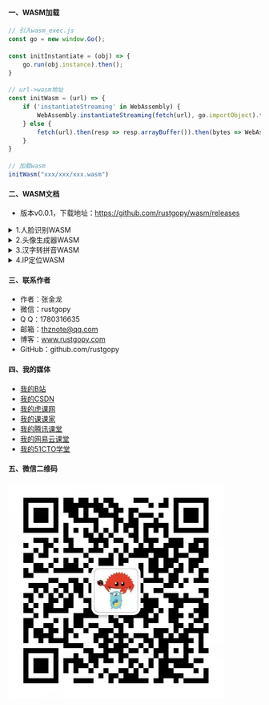 #### 一、WASM加载

```js
// 引入wasm_exec.js
const go = new window.Go();

const initInstantiate = (obj) => {
    go.run(obj.instance).then();
}

// url->wasm地址
const initWasm = (url) => {
    if ('instantiateStreaming' in WebAssembly) {
        WebAssembly.instantiateStreaming(fetch(url), go.importObject).then(initInstantiate);
    } else {
        fetch(url).then(resp => resp.arrayBuffer()).then(bytes => WebAssembly.instantiate(bytes, go.importObject).then(initInstantiate))
    }
}

// 加载wasm
initWasm("xxx/xxx/xxx.wasm")
```

#### 二、WASM文档

- 版本v0.0.1，下载地址：https://github.com/rustgopy/wasm/releases

<details>
  <summary>1.人脸识别WASM</summary>

```js
let params = JSON.stringify({
    Img: Array.from(imageByte), // 图片字节码
    Shape: shape, // 形状框：rect（正方形）、circle（圆形）、ellipse（椭圆）
    FaceParam: {
        Angle: angle, // 弧度：0.0~1.0，默认0.0
        MinSize: minSize, // 人脸最小尺寸：20
        MaxSize: maxSize, // 人脸最大尺寸：1000
        ShiftFactor: shiftFactor, // 按百分比切换检测窗口，0.15
        ScaleFactor: scaleFactor, // 按百分比缩放检测窗口，1.15
        IouThreshold: iouThreshold, // 联合交叉口（IoU）阈值，0.15
        MarkLlpLoc: markLlpLoc, // 是否开启面部关键点定位分类器，bool类型
        MarkDetEyes: markDetEyes, // 是否标记检测眼睛，bool类型
        MarkPup: markPup, // 是否定位眼睛，bool类型
        ColorRectFace: colorRectFace, // 人脸外框颜色，例如：#abcdef
        ColorRectEye: colorRectEye, // 眼睛外框颜色，例如：#abcdef
        ColorPointFace: colorPointFace, // 人脸关键点颜色，例如：#abcdef
        ColorPointEye: colorPointEye, // 眼睛关键点颜色，例如：#abcdef
    }
})
let res = window.FaceReCog(params);
```

![人脸识别WASM](image/wasm_face.png)

</details>

<details>
  <summary>2.头像生成器WASM</summary>

```js
// sex->性别
// name->昵称
window.GenerateAvatar(sex, name)
```

![头像生成器WASM](image/wasm_generate_avatar.png)

</details>

<details>
  <summary>3.汉字转拼音WASM</summary>

```js
// hans->汉字
window.Hans2PinYin(hans)
```

![汉字转拼音WASM](image/wasm_pinyin.png)

</details>

<details>
  <summary>4.IP定位WASM</summary>

```js
// ip->IP地址
window.Search(ip)
```

![IP定位WASM](image/wasm_ip_to_region.png)

</details>

#### 三、联系作者

- 作者：张金龙
- 微信：rustgopy
- Q Q：1780316635
- 邮箱：thznote@qq.com
- 博客：www.rustgopy.com
- GitHub：github.com/rustgopy

#### 四、我的媒体

- [我的B站](https://space.bilibili.com/477557902)
- [我的CSDN](https://edu.csdn.net/lecturer/2759)
- [我的虎课网](https://huke88.com/teacher/21640415.html)
- [我的课课家](https://www.kokojia.com/school-10076699.html)
- [我的腾讯课堂](https://thz.ke.qq.com/)
- [我的网易云课堂](https://study.163.com/provider/1026051425/course.htm)
- [我的51CTO学堂](https://edu.51cto.com/lecturer/14114771.html)

#### 五、微信二维码

![微信](image/wx.jpeg)
